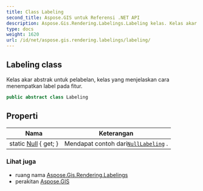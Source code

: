 ```yaml
---
title: Class Labeling
second_title: Aspose.GIS untuk Referensi .NET API
description: Aspose.Gis.Rendering.Labelings.Labeling kelas. Kelas akar abstrak untuk pelabelan kelas yang menjelaskan cara menempatkan label pada fitur.
type: docs
weight: 1620
url: /id/net/aspose.gis.rendering.labelings/labeling/
---
```

## Labeling class

Kelas akar abstrak untuk pelabelan, kelas yang menjelaskan cara menempatkan label pada fitur.

```csharp
public abstract class Labeling
```

## Properti

| Nama | Keterangan |
| --- | --- |
| static [Null](../../aspose.gis.rendering.labelings/labeling/null/) { get; } | Mendapat contoh dari[`NullLabeling`](../nulllabeling/) . |

### Lihat juga

* ruang nama [Aspose.Gis.Rendering.Labelings](../../aspose.gis.rendering.labelings/)
* perakitan [Aspose.GIS](../../)


